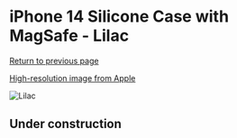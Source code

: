 # iPhone 14 Silicone Case with MagSafe - Lilac

[Return to previous page](/iphone_14)

[High-resolution image from Apple](https://store.storeimages.cdn-apple.com/8756/as-images.apple.com/is/MPRY3?wid=4500&hei=4500&fmt=png)

<div style="width: 512px"><img src="/almost_uncompressed/MPRY3.webp" alt="Lilac"></div>

## Under construction
